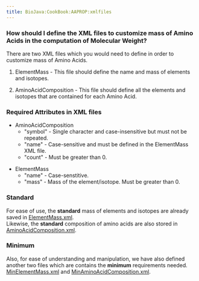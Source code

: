 ```yaml
---
title: BioJava:CookBook:AAPROP:xmlfiles
---
```


### How should I define the XML files to customize mass of Amino Acids in the computation of Molecular Weight?

There are two XML files which you would need to define in order to
customize mass of Amino Acids.

1) ElementMass - This file should define the name and mass of elements
and isotopes.

2) AminoAcidComposition - This file should define all the elements and
isotopes that are contained for each Amino Acid.

### Required Attributes in XML files

-   AminoAcidComposition
    -   "symbol" - Single character and case-insensitive but must not be
        repeated.
    -   "name" - Case-sensitive and must be defined in the ElementMass
        XML file.
    -   "count" - Must be greater than 0.

<!-- -->

-   ElementMass
    -   "name" - Case-senstitive.
    -   "mass" - Mass of the element/isotope. Must be greater than 0.

### Standard

For ease of use, the <b>standard</b> mass of elements and isotopes are
already saved in
[ElementMass.xml](BioJava:CookBook:AAPROP:ElementMass.xml "wikilink").  
Likewise, the <b>standard</b> composition of amino acids are also stored
in
[AminoAcidComposition.xml](BioJava:CookBook:AAPROP:AminoAcidComposition.xml "wikilink").

### Minimum

Also, for ease of understanding and manipulation, we have also defined
another two files which are contains the <b>minimum</b> requirements
needed.  
[MinElementMass.xml](BioJava:CookBook:AAPROP:MinElementMass.xml "wikilink")
and
[MinAminoAcidComposition.xml](BioJava:CookBook:AAPROP:MinAminoAcidComposition.xml "wikilink").
